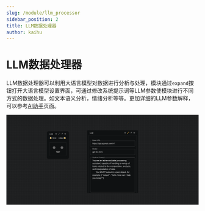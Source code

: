```yaml
---
slug: /module/llm_processor
sidebar_position: 2
title: LLM数据处理器
author: kaihu
---
```




# LLM数据处理器

LLM数据处理器可以利用大语言模型对数据进行分析与处理，模块通过`expand`按钮打开大语言模型设置界面，可通过修改系统提示词等LLM参数使模块进行不同方式的数据处理。如文本语义分析，情绪分析等等。更加详细的LLM参数解释，可以参考[AI助手](/workflow/assistant)页面。

![LLM processor](assets/llm.png)



